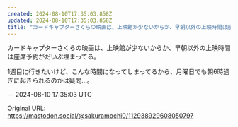 ```yaml
---
created: 2024-08-10T17:35:03.858Z
updated: 2024-08-10T17:35:03.858Z
title: "カードキャプターさくらの映画は、上映館が少ないからか、早朝以外の上映時間は座席予[...]"
---
```


<p>カードキャプターさくらの映画は、上映館が少ないからか、早朝以外の上映時間は座席予約がだいぶ埋まってる。</p><p>1週目に行きたいけど、こんな時間になってしまってるから、月曜日でも朝6時過ぎに起きられるのかは疑問…。</p>

&mdash; 2024-08-10 17:35:03 UTC

Original URL: https://mastodon.social/@sakuramochi0/112938929608050797
